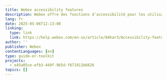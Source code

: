 ```yaml
---
title: Webex accessibility features
description: Webex offre des fonctions d'accessibilité pour les utilisateurs souffrant de déficiences visuelles, auditives et de mobilité. Les principales caractéristiques sont la compatibilité avec les lecteurs d'écran (avec JAWS), la navigation au clavier à l'aide de raccourcis, les thèmes à fort contraste et le zoom pour les personnes malvoyantes, ainsi que des paramètres personnalisables tels que la taille des polices et le mode sombre. Ces fonctionnalités visent à améliorer l'accessibilité et l'inclusion dans les réunions et webinaires Webex.
lang: fr
date: 2025-05-06T12:13:00
linking:
  type: link
  link: https://help.webex.com/en-us/article/84har3/Accessibility-features-for-meetings-and-webinars
author: ''
publisher: Webex
contentLanguages: [en]
type: guide-or-toolkit
projects:
  - e45a05ce-efb3-449f-965d-f671911b6626
topics: []
---
```

